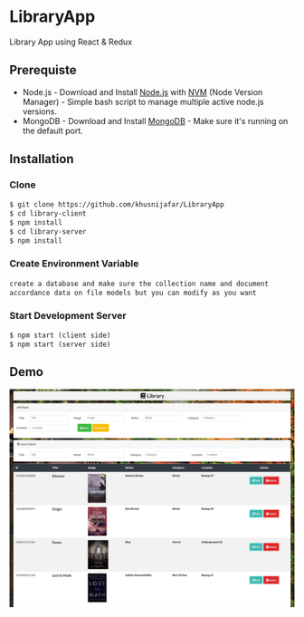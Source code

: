 # LibraryApp
Library App using React &amp; Redux

## Prerequiste
- Node.js - Download and Install [Node.js](https://nodejs.org/en/) with [NVM](https://github.com/creationix/nvm) (Node Version Manager) - Simple bash script to manage multiple active node.js versions.
- MongoDB - Download and Install [MongoDB](https://www.mongodb.com/) - Make sure it's running on the default port.  

## Installation
### Clone
```
$ git clone https://github.com/khusnijafar/LibraryApp
$ cd library-client
$ npm install
$ cd library-server
$ npm install
```


### Create Environment Variable
```
create a database and make sure the collection name and document accordance data on file models but you can modify as you want
```

### Start Development Server
```
$ npm start (client side)
$ npm start (server side)
```

## Demo


![home](/library-client/public/images/library.png)